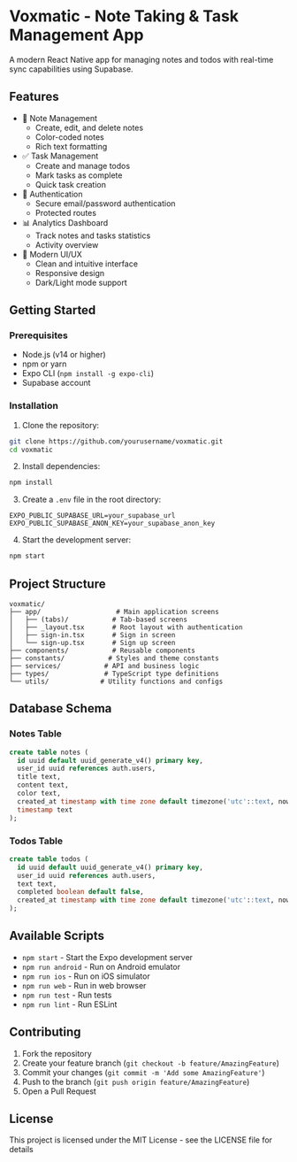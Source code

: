 # Voxmatic - Note Taking & Task Management App

A modern React Native app for managing notes and todos with real-time sync capabilities using Supabase.

## Features

- 📝 Note Management
  - Create, edit, and delete notes
  - Color-coded notes
  - Rich text formatting
- ✅ Task Management
  - Create and manage todos
  - Mark tasks as complete
  - Quick task creation
- 🔐 Authentication
  - Secure email/password authentication
  - Protected routes
- 📊 Analytics Dashboard
  - Track notes and tasks statistics
  - Activity overview
- 🎨 Modern UI/UX
  - Clean and intuitive interface
  - Responsive design
  - Dark/Light mode support

## Getting Started

### Prerequisites

- Node.js (v14 or higher)
- npm or yarn
- Expo CLI (`npm install -g expo-cli`)
- Supabase account

### Installation

1. Clone the repository:
```bash
git clone https://github.com/yourusername/voxmatic.git
cd voxmatic
```

2. Install dependencies:
```bash
npm install
```

3. Create a `.env` file in the root directory:
```env
EXPO_PUBLIC_SUPABASE_URL=your_supabase_url
EXPO_PUBLIC_SUPABASE_ANON_KEY=your_supabase_anon_key
```

4. Start the development server:
```bash
npm start
```

## Project Structure

```
voxmatic/
├── app/                   # Main application screens
│   ├── (tabs)/           # Tab-based screens
│   ├── _layout.tsx       # Root layout with authentication
│   ├── sign-in.tsx       # Sign in screen
│   └── sign-up.tsx       # Sign up screen
├── components/           # Reusable components
├── constants/           # Styles and theme constants
├── services/           # API and business logic
├── types/              # TypeScript type definitions
└── utils/             # Utility functions and configs
```

## Database Schema

### Notes Table
```sql
create table notes (
  id uuid default uuid_generate_v4() primary key,
  user_id uuid references auth.users,
  title text,
  content text,
  color text,
  created_at timestamp with time zone default timezone('utc'::text, now()),
  timestamp text
);
```

### Todos Table
```sql
create table todos (
  id uuid default uuid_generate_v4() primary key,
  user_id uuid references auth.users,
  text text,
  completed boolean default false,
  created_at timestamp with time zone default timezone('utc'::text, now())
);
```

## Available Scripts

- `npm start` - Start the Expo development server
- `npm run android` - Run on Android emulator
- `npm run ios` - Run on iOS simulator
- `npm run web` - Run in web browser
- `npm run test` - Run tests
- `npm run lint` - Run ESLint

## Contributing

1. Fork the repository
2. Create your feature branch (`git checkout -b feature/AmazingFeature`)
3. Commit your changes (`git commit -m 'Add some AmazingFeature'`)
4. Push to the branch (`git push origin feature/AmazingFeature`)
5. Open a Pull Request

## License

This project is licensed under the MIT License - see the LICENSE file for details